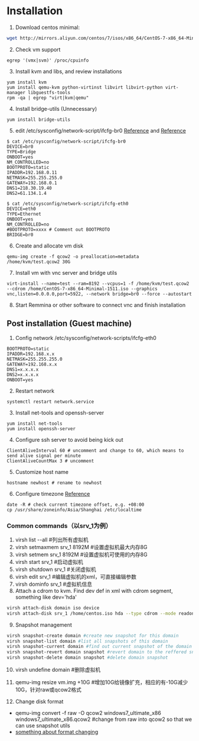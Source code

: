 # Installation
1. Download centos minimal: 
```sh
wget http://mirrors.aliyun.com/centos/7/isos/x86_64/CentOS-7-x86_64-Minimal-1511.iso
```
2. Check vm support
```shell
egrep '(vmx|svm)' /proc/cpuinfo
```
3. Install kvm and libs, and review installations
```shell
yum install kvm
yum install qemu-kvm python-virtinst libvirt libvirt-python virt-manager libguestfs-tools
rpm -qa | egrep "virt|kvm|qemu"
```
4. Install bridge-utils (Unnecessary)
```shell
yum install bridge-utils
```
5. edit /etc/sysconfig/network-script/ifcfg-br0 [Reference](http://www.linux-kvm.org/page/Networking) and [Reference](https://www.chenyudong.com/archives/libvirt-kvm-bridge-network.html)
```shell
$ cat /etc/sysconfig/network-script/ifcfg-br0
DEVICE=br0
TYPE=Bridge
ONBOOT=yes
NM_CONTROLLED=no
BOOTPROTO=static
IPADDR=192.168.0.11
NETMASK=255.255.255.0
GATEWAY=192.168.0.1
DNS1=218.30.19.40
DNS2=61.134.1.4

$ cat /etc/sysconfig/network-script/ifcfg-eth0
DEVICE=eth0
TYPE=Ethernet
ONBOOT=yes
NM_CONTROLLED=no
#BOOTPROTO=xxxx # Comment out BOOTPROTO
BRIDGE=br0
```
6. Create and allocate vm disk
```shell
qemu-img create -f qcow2 -o preallocation=metadata /home/kvm/test.qcow2 30G
```
7. Install vm with vnc server and bridge utils
```shell
virt-install --name=test --ram=8192 --vcpus=1 -f /home/kvm/test.qcow2 --cdrom /home/CentOS-7-x86_64-Minimal-1511.iso --graphics vnc,listen=0.0.0.0,port=5922, --network bridge=br0 --force --autostart
```
8. Start Remmina or other software to connect vnc and finish installation


## Post installation (Guest machine)
1. Config network /etc/sysconfig/network-scripts/ifcfg-eth0
```shell
BOOTPROTO=static
IPADDR=192.168.x.x
NETMASK=255.255.255.0
GATEWAY=192.168.x.x
DNS1=x.x.x.x
DNS2=x.x.x.x
ONBOOT=yes
```
2. Restart network
```shell
systemctl restart network.service
```
3. Install net-tools and openssh-server
```shell
yum install net-tools
yum install openssh-server
```
4. Configure ssh server to avoid being kick out
```shell
ClientAliveInterval 60 # uncomment and change to 60, which means to send alive signal per minute
ClientAliveCountMax 3 # uncomment
```
5. Customize host name
```shell
hostname newhost # rename to newhost
```
6. Configure timezone [Reference](http://blog.csdn.net/kimsoft/article/details/8091734)
```shell
date -R # check current timezone offset, e.g. +08:00
cp /usr/share/zoneinfo/Asia/Shanghai /etc/localtime
```

### Common commands（以srv_1为例）
1. virsh list --all #列出所有虚拟机
2. virsh setmaxmem srv_1 8192M #设置虚拟机最大内存8G
6. virsh setmem srv_1 8192M #设置虚拟机可使用的内存8G
3. virsh start srv_1 #启动虚拟机
4. virsh shutdown srv_1 #关闭虚拟机
5. virsh edit srv_1 #编辑虚拟机的xml，可直接编辑参数
7. virsh dominfo srv_1 #虚拟机信息
8. Attach a cdrom to kvm. Find dev def in xml with cdrom segment, something like dev='hda'
```sh
virsh attach-disk domain iso device
virsh attach-disk srv_1 /home/centos.iso hda --type cdrom --mode readonly
```
9. Snapshot management
```sh
virsh snapshot-create domain #create new snapshot for this domain
virsh snapshot-list domain #list all snapshots of this domain
virsh snapshot-current domain #find out current snapshot of the domain
virsh snapshot-revert domain snapshot #revert domain to the reffered snapshot number
virsh snapshot-delete domain snapshot #delete domain snapshot
```

10. virsh undefine domain #删除虚拟机

11. qemu-img resize vm.img +10G #增加10G给镜像扩充，相应的有-10G减少10G，针对raw或qcow2格式

12. Change disk format
* qemu-img convert -f raw -O qcow2 windows7_ultimate_x86 windows7_ultimate_x86.qcow2 #change from raw into qcow2 so that we can use snapshot utils
* [something about format changing](https://unixblogger.com/2016/06/13/convert-img-raw-to-qcow2/)
